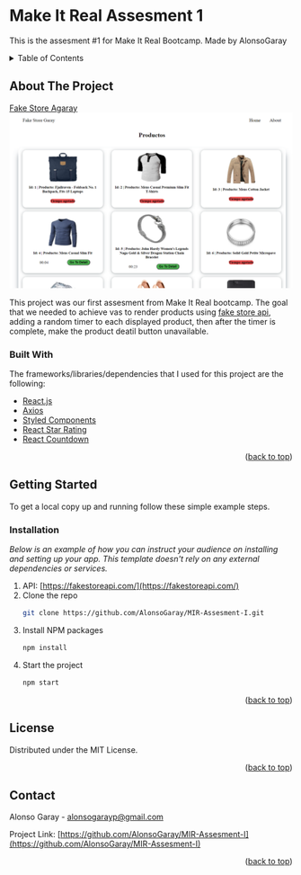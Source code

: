 # Make It Real Assesment 1

This is the assesment #1 for Make It Real Bootcamp.
Made by AlonsoGaray

<!-- TABLE OF CONTENTS -->
<details>
  <summary>Table of Contents</summary>
  <ol>
    <li>
      <a href="#about-the-project">About The Project</a>
      <ul>
        <li><a href="#built-with">Built With</a></li>
      </ul>
    </li>
    <li>
      <a href="#getting-started">Getting Started</a>
      <ul>
        <li><a href="#installation">Installation</a></li>
      </ul>
    </li>
    <li><a href="#license">License</a></li>
    <li><a href="#contact">Contact</a></li>
  </ol>
</details>

## About The Project

[Fake Store Agaray](https://mir-assesment-agaray.netlify.app/)
![alt text](https://raw.githubusercontent.com/AlonsoGaray/MIR-Assesment-I/main/src/img/Project.png)

This project was our first assesment from Make It Real bootcamp. The goal that we needed to achieve vas to render products using [fake store api](https://fakestoreapi.com/), adding a random timer to each displayed product, then after the timer is complete, make the product deatil button unavailable.

### Built With

The frameworks/libraries/dependencies that I used for this project are the following:

- [React.js](https://reactjs.org/)
- [Axios](https://axios-http.com/)
- [Styled Components](https://styled-components.com/)
- [React Star Rating](https://github.com/ekeric13/react-star-ratings)
- [React Countdown](https://github.com/ndresx/react-countdown)

<p align="right">(<a href="#top">back to top</a>)</p>

## Getting Started

To get a local copy up and running follow these simple example steps.

### Installation

_Below is an example of how you can instruct your audience on installing and setting up your app. This template doesn't rely on any external dependencies or services._

1. API: [https://fakestoreapi.com/](https://fakestoreapi.com/)
2. Clone the repo
   ```sh
   git clone https://github.com/AlonsoGaray/MIR-Assesment-I.git
   ```
3. Install NPM packages
   ```sh
   npm install
   ```
4. Start the project
   ```sh
   npm start
   ```

<p align="right">(<a href="#top">back to top</a>)</p>

## License

Distributed under the MIT License.

<p align="right">(<a href="#top">back to top</a>)</p>

## Contact

Alonso Garay - alonsogarayp@gmail.com

Project Link: [https://github.com/AlonsoGaray/MIR-Assesment-I](https://github.com/AlonsoGaray/MIR-Assesment-I)

<p align="right">(<a href="#top">back to top</a>)</p>
